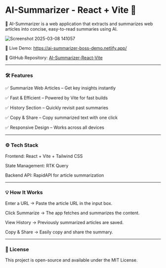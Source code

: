 # AI-Summarizer - React + Vite 📄
🚀 AI-Summarizer is a web application that extracts and summarizes web articles into concise, easy-to-read summaries using AI.

![Screenshot 2025-03-08 141057](https://github.com/user-attachments/assets/6da86e75-900c-40f0-a071-08e38c46dcf6)



🔗 Live Demo: https://ai-summarizer-boss-demo.netlify.app/

📂 GitHub Repository: [AI-Summarizer-React-Vite](https://github.com/Sahasawat-Boss/Ai-Summarizer-React-Vite)

---
### 🛠 Features

✅ Summarize Web Articles – Get key insights instantly

✅ Fast & Efficient – Powered by Vite for fast builds

✅ History Section – Quickly revisit past summaries

✅ Copy & Share – Copy summarized text with one click

✅ Responsive Design – Works across all devices

---
### ⚙️ Tech Stack
Frontend: React + Vite + Tailwind CSS


State Management: RTK Query

Backend API: RapidAPI for article summarization

---
### 💡 How It Works
Enter a URL → Paste the article URL in the input box.

Click Summarize → The app fetches and summarizes the content.

View History → Previously summarized articles are saved.

Copy & Share → Easily copy and share the summary.

---
### 📜 License
This project is open-source and available under the MIT License.
